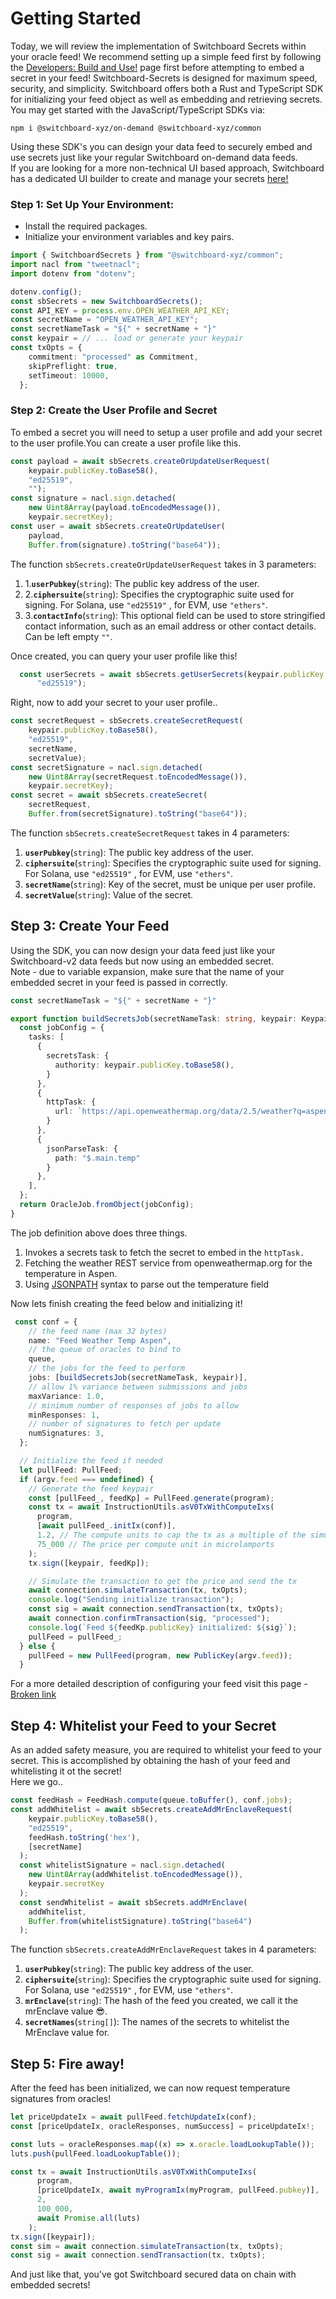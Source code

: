 # Getting Started

Today, we will review the implementation of Switchboard Secrets within your oracle feed! We recommend setting up a simple feed first by following the [Developers: Build and Use!](https://app.gitbook.com/s/ZUlLPjef2DsoVKi8Itkj/developers-build-and-use) page first before attempting to embed a secret in your feed! Switchboard-Secrets is designed for maximum speed, security, and simplicity. Switchboard offers both a Rust and TypeScript SDK for initializing your feed object as well as embedding and retrieving secrets. You may get started with the JavaScript/TypeScript SDKs via:

`npm i @switchboard-xyz/on-demand @switchboard-xyz/common`

Using these SDK's you can design your data feed to securely embed and use secrets just like your regular Switchboard on-demand data feeds.\
If you are looking for a more non-technical UI based approach, Switchboard has a dedicated UI builder to create and manage your secrets [here!](https://secrets.switchboard.xyz/connect)

### Step 1: **Set Up Your Environment:** <a href="#step-1-set-up-your-environment" id="step-1-set-up-your-environment"></a>

* Install the required packages.
* Initialize your environment variables and key pairs.

```typescript
import { SwitchboardSecrets } from "@switchboard-xyz/common";
import nacl from "tweetnacl";
import dotenv from "dotenv";

dotenv.config();
const sbSecrets = new SwitchboardSecrets();
const API_KEY = process.env.OPEN_WEATHER_API_KEY;
const secretName = "OPEN_WEATHER_API_KEY";
const secretNameTask = "${" + secretName + "}"
const keypair = // ... load or generate your keypair
const txOpts = {
    commitment: "processed" as Commitment,
    skipPreflight: true,
    setTimeout: 10000,
  };
```

### Step 2: **Create the User Profile and Secret** <a href="#step-2-create-the-user-profile-and-secret" id="step-2-create-the-user-profile-and-secret"></a>

To embed a secret you will need to setup a user profile and add your secret to the user profile.You can create a user profile like this.

```typescript
const payload = await sbSecrets.createOrUpdateUserRequest(
    keypair.publicKey.toBase58(),
    "ed25519",
    "");
const signature = nacl.sign.detached(
    new Uint8Array(payload.toEncodedMessage()),
    keypair.secretKey);
const user = await sbSecrets.createOrUpdateUser(
    payload,
    Buffer.from(signature).toString("base64"));
```

The function `sbSecrets.createOrUpdateUserRequest` takes in 3 parameters:

1. 1.**`userPubkey`**(`string`): The public key address of the user.
2. 2.**`ciphersuite`**(`string`): Specifies the cryptographic suite used for signing. For Solana, use `"ed25519"` , for EVM, use `"ethers"`.
3. 3.**`contactInfo`**(`string`): This optional field can be used to store stringified contact information, such as an email address or other contact details. Can be left empty `""`.

Once created, you can query your user profile like this!

```typescript
  const userSecrets = await sbSecrets.getUserSecrets(keypair.publicKey.toBase58(),
      "ed25519");
```

Right, now to add your secret to your user profile..

```typescript
const secretRequest = sbSecrets.createSecretRequest(
    keypair.publicKey.toBase58(),
    "ed25519",
    secretName,
    secretValue);
const secretSignature = nacl.sign.detached(
    new Uint8Array(secretRequest.toEncodedMessage()),
    keypair.secretKey); 
const secret = await sbSecrets.createSecret(
    secretRequest,
    Buffer.from(secretSignature).toString("base64"));
```

The function `sbSecrets.createSecretRequest` takes in 4 parameters:

1. **`userPubkey`**(`string`): The public key address of the user.
2. **`ciphersuite`**(`string`): Specifies the cryptographic suite used for signing. For Solana, use `"ed25519"` , for EVM, use `"ethers"`.
3. **`secretName`**(`string`): Key of the secret, must be unique per user profile.
4. **`secretValue`**(`string`): Value of the secret.

## Step 3: Create Your Feed

Using the SDK, you can now design your data feed just like your Switchboard-v2 data feeds but now using an embedded secret. \
Note - due to variable expansion, make sure that the name of your embedded secret in your feed is passed in correctly.

```typescript
const secretNameTask = "${" + secretName + "}"
```

```typescript
export function buildSecretsJob(secretNameTask: string, keypair: Keypair): OracleJob {
  const jobConfig = {
    tasks: [
      {
        secretsTask: {
          authority: keypair.publicKey.toBase58(),
        }
      },
      {
        httpTask: {
          url: `https://api.openweathermap.org/data/2.5/weather?q=aspen,us&appid=${secretNameTask}&units=metric`,
        }
      },
      {
        jsonParseTask: {
          path: "$.main.temp"
        }
      },
    ],
  };
  return OracleJob.fromObject(jobConfig);
}
```

The job definition above does three things.

1. Invokes a secrets task to fetch the secret to embed in the `httpTask.`
2. Fetching the weather REST service from openweathermap.org for the temperature in Aspen.
3. Using [JSONPATH](https://github.com/json-path/JsonPath) syntax to parse out the temperature field

Now lets finish creating the feed below and initializing it!

```typescript
 const conf = {
    // the feed name (max 32 bytes)
    name: "Feed Weather Temp Aspen",
    // the queue of oracles to bind to
    queue,
    // the jobs for the feed to perform
    jobs: [buildSecretsJob(secretNameTask, keypair)],
    // allow 1% variance between submissions and jobs
    maxVariance: 1.0,
    // minimum number of responses of jobs to allow
    minResponses: 1,
    // number of signatures to fetch per update
    numSignatures: 3,
  };

  // Initialize the feed if needed
  let pullFeed: PullFeed;
  if (argv.feed === undefined) {
    // Generate the feed keypair
    const [pullFeed_, feedKp] = PullFeed.generate(program);
    const tx = await InstructionUtils.asV0TxWithComputeIxs(
      program,
      [await pullFeed_.initIx(conf)],
      1.2, // The compute units to cap the tx as a multiple of the simulated units consumed (e.g. 1.2x)
      75_000 // The price per compute unit in microlamports
    );
    tx.sign([keypair, feedKp]);

    // Simulate the transaction to get the price and send the tx
    await connection.simulateTransaction(tx, txOpts);
    console.log("Sending initialize transaction");
    const sig = await connection.sendTransaction(tx, txOpts);
    await connection.confirmTransaction(sig, "processed");
    console.log(`Feed ${feedKp.publicKey} initialized: ${sig}`);
    pullFeed = pullFeed_;
  } else {
    pullFeed = new PullFeed(program, new PublicKey(argv.feed));
  }
```

For a more detailed description of configuring your feed visit this page - [Broken link](broken-reference "mention")

## Step 4: Whitelist your Feed to your Secret

As an added safety measure, you are required to whitelist your feed to your secret. This is accomplished by obtaining the hash of your feed and whitelisting it ot the secret!\
Here we go..

```typescript
const feedHash = FeedHash.compute(queue.toBuffer(), conf.jobs);
const addWhitelist = await sbSecrets.createAddMrEnclaveRequest(
    keypair.publicKey.toBase58(),
    "ed25519",
    feedHash.toString('hex'),
    [secretName]
  );
  const whitelistSignature = nacl.sign.detached(
    new Uint8Array(addWhitelist.toEncodedMessage()),
    keypair.secretKey
  );
  const sendWhitelist = await sbSecrets.addMrEnclave(
    addWhitelist,
    Buffer.from(whitelistSignature).toString("base64")
  );
```

The function `sbSecrets.createAddMrEnclaveRequest` takes in 4 parameters:

1. **`userPubkey`**(`string`): The public key address of the user.
2. **`ciphersuite`**(`string`): Specifies the cryptographic suite used for signing. For Solana, use `"ed25519"` , for EVM, use `"ethers"`.
3. **`mrEnclave`**(`string`): The hash of the feed you created, we call it the mrEnclave value :sunglasses:.
4. **`secretNames`**(`string[]`): The names of the secrets to whitelist the MrEnclave value for.

## Step 5: Fire away!

After the feed has been initialized, we can now request temperature signatures from oracles!

```typescript
let priceUpdateIx = await pullFeed.fetchUpdateIx(conf);
const [priceUpdateIx, oracleResponses, numSuccess] = priceUpdateIx!;

const luts = oracleResponses.map((x) => x.oracle.loadLookupTable());
luts.push(pullFeed.loadLookupTable());

const tx = await InstructionUtils.asV0TxWithComputeIxs(
      program,
      [priceUpdateIx, await myProgramIx(myProgram, pullFeed.pubkey)],
      2,
      100_000,
      await Promise.all(luts)
    );
tx.sign([keypair]);
const sim = await connection.simulateTransaction(tx, txOpts);
const sig = await connection.sendTransaction(tx, txOpts);
```

And just like that, you've got Switchboard secured data on chain with embedded secrets!
